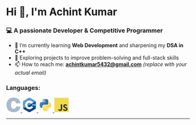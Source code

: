 # Hi 👋, I'm Achint Kumar

### 💻 A passionate Developer & Competitive Programmer

- 🌱 I’m currently learning **Web Development** and sharpening my **DSA in C++**
- 🎯 Exploring projects to improve problem-solving and full-stack skills
- 📫 How to reach me: **achintkumar5432@gmail.com** *(replace with your actual email)*

### Languages:
<p align="left">
  <a href="https://www.cprogramming.com/" rel="nofollow">
    <img src="https://raw.githubusercontent.com/devicons/devicon/master/icons/c/c-original.svg" alt="c" width="40" height="40" style="max-width: 100%; height: auto; max-height: 40px;">
  </a>
  
  <a href="https://www.w3schools.com/cpp/" rel="nofollow">
    <img src="https://raw.githubusercontent.com/devicons/devicon/master/icons/cplusplus/cplusplus-original.svg" alt="cplusplus" width="40" height="40" style="max-width: 100%; height: auto; max-height: 40px;">
  </a>

  <a href="https://www.python.org" rel="nofollow">
    <img src="https://raw.githubusercontent.com/devicons/devicon/master/icons/python/python-original.svg" alt="python" width="40" height="40" style="max-width: 100%; height: auto; max-height: 40px;">
  </a>

  <a href="https://developer.mozilla.org/en-US/docs/Web/JavaScript" rel="nofollow">
    <img src="https://raw.githubusercontent.com/devicons/devicon/master/icons/javascript/javascript-original.svg" alt="javascript" width="40" height="40" style="max-width: 100%; height: auto; max-height: 40px;">
  </a>
</p>


---
